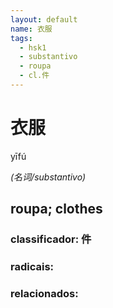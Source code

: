```yaml
--- 
layout: default
name: 衣服 
tags: 
  - hsk1
  - substantivo
  - roupa
  - cl.件
--- 
```

# 衣服 
yīfú  
 
*(名词/substantivo)*  
## roupa; clothes 
### classificador: 件 
### radicais: 
### relacionados: 
